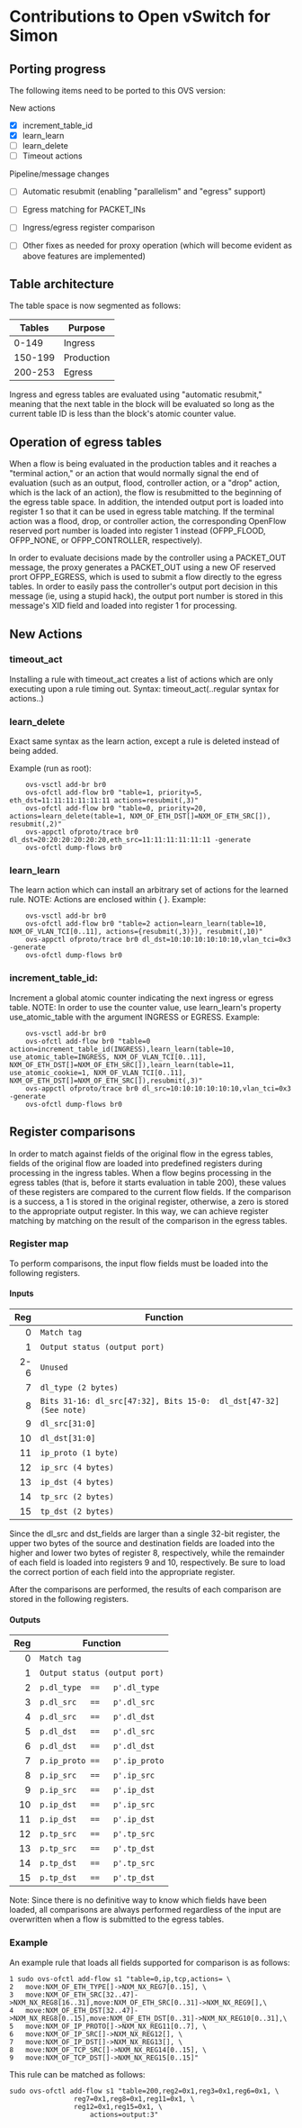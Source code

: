 # Contributions to Open vSwitch for Simon

## Porting progress

The following items need to be ported to this OVS version:

New actions
 - [x] increment_table_id
 - [x] learn_learn
 - [ ] learn_delete
 - [ ] Timeout actions

Pipeline/message changes
 - [ ] Automatic resubmit (enabling "parallelism" and "egress" support)
 - [ ] Egress matching for PACKET_INs
 - [ ] Ingress/egress register comparison
 - [ ] Other fixes as needed for proxy operation (which will become
   evident as above features are implemented)



## Table architecture 

The table space is now segmented as follows:

 Tables | Purpose
    --- | ---
  0-149 | Ingress
150-199 | Production
200-253 | Egress

Ingress and egress tables are evaluated using "automatic resubmit,"
meaning that the next table in the block will be evaluated so long as
the current table ID is less than the block's atomic counter value.

## Operation of egress tables

When a flow is being evaluated in the production tables and it reaches
a "terminal action," or an action that would normally signal the end
of evaluation (such as an output, flood, controller action, or a
"drop" action, which is the lack of an action), the flow is
resubmitted to the beginning of the egress table space.  In addition,
the intended output port is loaded into register 1 so that it can be
used in egress table matching.  If the terminal action was a flood,
drop, or controller action, the corresponding OpenFlow reserved port
number is loaded into register 1 instead (OFPP_FLOOD, OFPP_NONE, or
OFPP_CONTROLLER, respectively).  

In order to evaluate decisions made by the controller using a
PACKET_OUT message, the proxy generates a PACKET_OUT using a new OF
reserved prort OFPP_EGRESS, which is used to submit a flow directly to
the egress tables.  In order to easily pass the controller's output
port decision in this message (ie, using a stupid hack), the output
port number is stored in this message's XID field and loaded into
register 1 for processing.

## New Actions
### timeout_act
  Installing a rule with timeout_act creates a list of actions which are 
  only executing upon a rule timing out. 
  Syntax:
    timeout_act(..regular syntax for actions..)

### learn_delete
  Exact same syntax as the learn action, except a rule is deleted instead
  of being added.
  
  Example (run as root):
```
    ovs-vsctl add-br br0
    ovs-ofctl add-flow br0 "table=1, priority=5, eth_dst=11:11:11:11:11:11 actions=resubmit(,3)"
    ovs-ofctl add-flow br0 "table=0, priority=20, actions=learn_delete(table=1, NXM_OF_ETH_DST[]=NXM_OF_ETH_SRC[]), resubmit(,2)"
    ovs-appctl ofproto/trace br0 dl_dst=20:20:20:20:20:20,eth_src=11:11:11:11:11:11 -generate
    ovs-ofctl dump-flows br0
```

### learn_learn
  The learn action which can install an arbitrary set of actions for the 
  learned rule.
  NOTE: Actions are enclosed within { }.
  Example:
```
    ovs-vsctl add-br br0
    ovs-ofctl add-flow br0 "table=2 action=learn_learn(table=10, NXM_OF_VLAN_TCI[0..11], actions={resubmit(,3)}), resubmit(,10)"
    ovs-appctl ofproto/trace br0 dl_dst=10:10:10:10:10:10,vlan_tci=0x3 -generate
    ovs-ofctl dump-flows br0
```

### increment_table_id:
  Increment a global atomic counter indicating the next ingress or
  egress table.
  NOTE: In order to use the counter value, use learn_learn's property
  use_atomic_table with the argument INGRESS or EGRESS.
  Example:
```
    ovs-vsctl add-br br0
    ovs-ofctl add-flow br0 "table=0 action=increment_table_id(INGRESS),learn_learn(table=10, use_atomic_table=INGRESS, NXM_OF_VLAN_TCI[0..11], NXM_OF_ETH_DST[]=NXM_OF_ETH_SRC[]),learn_learn(table=11, use_atomic_cookie=1, NXM_OF_VLAN_TCI[0..11], NXM_OF_ETH_DST[]=NXM_OF_ETH_SRC[]),resubmit(,3)"
    ovs-appctl ofproto/trace br0 dl_src=10:10:10:10:10:10,vlan_tci=0x3 -generate
    ovs-ofctl dump-flows br0
```

## Register comparisons

In order to match against fields of the original flow in the egress
tables, fields of the original flow are loaded into predefined
registers during processing in the ingress tables.  When a flow begins
processing in the egress tables (that is, before it starts evaluation
in table 200), these values of these registers are compared to the
current flow fields.  If the comparison is a success, a 1 is stored in
the original register, otherwise, a zero is stored to the appropriate
output register.  In this way, we can achieve register matching by
matching on the result of the comparison in the egress tables.

### Register map

To perform comparisons, the input flow fields must be loaded into the
following registers.

#### Inputs

 Reg | Function
----:|----
  0  | `Match tag`
  1  | `Output status (output port)`
2-6  | `Unused`
  7  | `dl_type (2 bytes)`
  8  | `Bits 31-16: dl_src[47:32], Bits 15-0:  dl_dst[47-32] (See note)`
  9  | `dl_src[31:0]`
 10  | `dl_dst[31:0]`
 11  | `ip_proto (1 byte)`
 12  | `ip_src (4 bytes)`
 13  | `ip_dst (4 bytes)`
 14  | `tp_src (2 bytes)`
 15  | `tp_dst (2 bytes)`


Since the dl_src and dst_fields are larger than a single 32-bit
register, the upper two bytes of the source and destination fields are
loaded into the higher and lower two bytes of register 8,
respectively, while the remainder of each field is loaded into
registers 9 and 10, respectively.  Be sure to load the correct portion
of each field into the appropriate register.

After the comparisons are performed, the results of each comparison
are stored in the following registers.

#### Outputs

Reg  | Function
----:|----
  0  | `Match tag`
  1  | `Output status (output port)`
  2  | `p.dl_type  ==   p'.dl_type`
  3  | `p.dl_src   ==   p'.dl_src`
  4  | `p.dl_src   ==   p'.dl_dst`
  5  | `p.dl_dst   ==   p'.dl_src`
  6  | `p.dl_dst   ==   p'.dl_dst`
  7  | `p.ip_proto ==   p'.ip_proto`
  8  | `p.ip_src   ==   p'.ip_src`
  9  | `p.ip_src   ==   p'.ip_dst`
 10  | `p.ip_dst   ==   p'.ip_src`
 11  | `p.ip_dst   ==   p'.ip_dst`
 12  | `p.tp_src   ==   p'.tp_src`
 13  | `p.tp_src   ==   p'.tp_dst`
 14  | `p.tp_dst   ==   p'.tp_src`
 15  | `p.tp_dst   ==   p'.tp_dst`


Note: Since there is no definitive way to know which fields have been
loaded, all comparisons are always performed regardless of the input
are overwritten when a flow is submitted to the egress tables.  

### Example

An example rule that loads all fields supported for comparison is as
follows:
```
1 sudo ovs-ofctl add-flow s1 "table=0,ip,tcp,actions= \
2   move:NXM_OF_ETH_TYPE[]->NXM_NX_REG7[0..15], \
3   move:NXM_OF_ETH_SRC[32..47]->NXM_NX_REG8[16..31],move:NXM_OF_ETH_SRC[0..31]->NXM_NX_REG9[],\
4   move:NXM_OF_ETH_DST[32..47]->NXM_NX_REG8[0..15],move:NXM_OF_ETH_DST[0..31]->NXM_NX_REG10[0..31],\
5   move:NXM_OF_IP_PROTO[]->NXM_NX_REG11[0..7], \
6   move:NXM_OF_IP_SRC[]->NXM_NX_REG12[], \
7   move:NXM_OF_IP_DST[]->NXM_NX_REG13[], \
8   move:NXM_OF_TCP_SRC[]->NXM_NX_REG14[0..15], \
9   move:NXM_OF_TCP_DST[]->NXM_NX_REG15[0..15]"
```

This rule can be matched as follows:
```
sudo ovs-ofctl add-flow s1 "table=200,reg2=0x1,reg3=0x1,reg6=0x1, \
 			    reg7=0x1,reg8=0x1,reg11=0x1, \
			    reg12=0x1,reg15=0x1, \
		            actions=output:3"
```